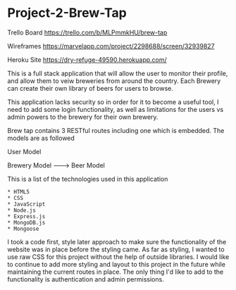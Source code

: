 # Project-2-Brew-Tap


Trello Board
https://trello.com/b/MLPmmkHU/brew-tap

Wireframes 
https://marvelapp.com/project/2298688/screen/32939827

Heroku Site
https://dry-refuge-49590.herokuapp.com/

This is a full stack application that will allow the user to monitor their profile, and allow them to veiw breweries from around the country.  Each Brewery can create their own library of beers for users to browse.  

This application lacks security so in order for it to become a useful tool, I need to add some login functionality, as well as limitations for the users vs admin powers to the brewery for their own brewery.  

Brew tap contains 3 RESTful routes including one which is embedded.
The models are as followed

User Model

Brewery Model ---> Beer Model

This is a list of the technologies used in this application

    * HTML5
    * CSS
    * JavaScript
    * Node.js
    * Express.js
    * MongoDB.js
    * Mongoose

I took a code first, style later approach to make sure the functionality of the website was in place before the styling came.  As far as styling, I wanted to use raw CSS for this project without the help of outside libraries.  I would like to continue to add more styling and layout to this project in the future while maintaining the current routes in place.  The only thing I'd like to add to the functionality is authentication and admin permissions. 